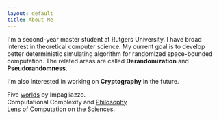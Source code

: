```yaml
---
layout: default
title: About Me
---
```


I'm a second-year master student at Rutgers University. I have broad interest in theoretical computer science. My current goal is to develop better deterministic simulating algorithm for randomized space-bounded computation. The related areas are called **Derandomization** and **Pseudorandomness**.

I'm also interested in working on **Cryptography** in the future.  
 

Five [worlds](http://citeseerx.ist.psu.edu/viewdoc/download?doi=10.1.1.678.8930&rep=rep1&type=pdf) by Impagliazzo.  
Computational Complexity and [Philosophy](https://www.scottaaronson.com/papers/philos.pdf)   
[Lens](https://www.ias.edu/ideas/2014/lens-of-computation-workshop) of Computation on the Sciences.

